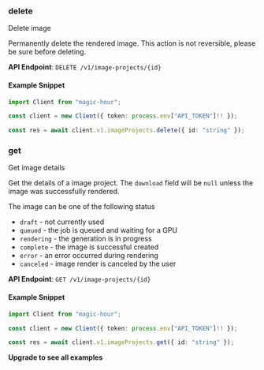 
### delete <a name="delete"></a>
Delete image

Permanently delete the rendered image. This action is not reversible, please be sure before deleting.

**API Endpoint**: `DELETE /v1/image-projects/{id}`

#### Example Snippet

```typescript
import Client from "magic-hour";

const client = new Client({ token: process.env["API_TOKEN"]!! });

const res = await client.v1.imageProjects.delete({ id: "string" });
```

### get <a name="get"></a>
Get image details

Get the details of a image project. The `download` field will be `null` unless the image was successfully rendered.

The image can be one of the following status
- `draft` - not currently used
- `queued` - the job is queued and waiting for a GPU
- `rendering` - the generation is in progress
- `complete` - the image is successful created
- `error` - an error occurred during rendering
- `canceled` - image render is canceled by the user


**API Endpoint**: `GET /v1/image-projects/{id}`

#### Example Snippet

```typescript
import Client from "magic-hour";

const client = new Client({ token: process.env["API_TOKEN"]!! });

const res = await client.v1.imageProjects.get({ id: "string" });
```

**Upgrade to see all examples**
